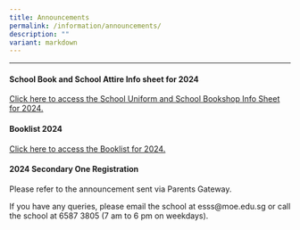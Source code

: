 ```yaml
---
title: Announcements
permalink: /information/announcements/
description: ""
variant: markdown
---
```

<hr>
<h4><strong>School Book and School Attire Info sheet for 2024</strong></h4>
<p><a href="/school-information/school-uniforms-and-books">Click here to access the School Uniform and School Bookshop Info Sheet for 2024.</a></p>

<h4><strong>Booklist 2024</strong></h4>
<p><a href="/school-information/booklist-2024/">Click here to access the Booklist for 2024.</a></p>

<h4><strong>2024 Secondary One Registration</strong></h4>
<p>Please refer to the announcement sent via Parents Gateway.</p>
<p>If you have any queries, please email the school at esss@moe.edu.sg or call the school at 6587 3805 (7 am to 6 pm on weekdays).</p>